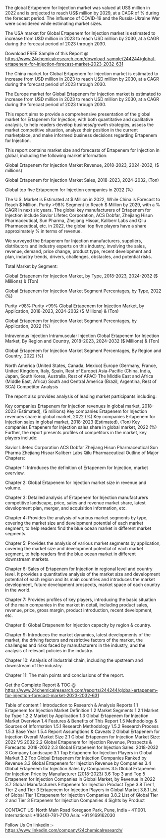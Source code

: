 The global Ertapenem for Injection market was valued at US$ million in 2022 and is projected to reach US$ million by 2029, at a CAGR of % during the forecast period. The influence of COVID-19 and the Russia-Ukraine War were considered while estimating market sizes.

The USA market for Global Ertapenem for Injection market is estimated to increase from USD million in 2023 to reach USD million by 2030, at a CAGR during the forecast period of 2023 through 2030.

Download FREE Sample of this Report @ https://www.24chemicalresearch.com/download-sample/244244/global-ertapenem-for-injection-forecast-market-2023-2032-631

The China market for Global Ertapenem for Injection market is estimated to increase from USD million in 2023 to reach USD million by 2030, at a CAGR during the forecast period of 2023 through 2030.

The Europe market for Global Ertapenem for Injection market is estimated to increase from USD million in 2023 to reach USD million by 2030, at a CAGR during the forecast period of 2023 through 2030.

This report aims to provide a comprehensive presentation of the global market for Ertapenem for Injection, with both quantitative and qualitative analysis, to help readers develop business/growth strategies, assess the market competitive situation, analyze their position in the current marketplace, and make informed business decisions regarding Ertapenem for Injection.

This report contains market size and forecasts of Ertapenem for Injection in global, including the following market information:

Global Ertapenem for Injection Market Revenue, 2018-2023, 2024-2032, ($ millions)

Global Ertapenem for Injection Market Sales, 2018-2023, 2024-2032, (Ton)

Global top five Ertapenem for Injection companies in 2022 (%)

The U.S. Market is Estimated at $ Million in 2022, While China is Forecast to Reach $ Million.
Purity >98% Segment to Reach $ Million by 2029, with a % CAGR in next six years.
The global key manufacturers of Ertapenem for Injection include Savior Lifetec Corporation, ACS Dobfar, Zhejiang Hisun Pharmaceutical, Sun Pharma, Zhejiang Hisoar, Kaliberr Labs and Qilu Pharmaceutical, etc. in 2022, the global top five players have a share approximately % in terms of revenue.

We surveyed the Ertapenem for Injection manufacturers, suppliers, distributors and industry experts on this industry, involving the sales, revenue, demand, price change, product type, recent development and plan, industry trends, drivers, challenges, obstacles, and potential risks.

Total Market by Segment:

Global Ertapenem for Injection Market, by Type, 2018-2023, 2024-2032 ($ Millions) & (Ton)

Global Ertapenem for Injection Market Segment Percentages, by Type, 2022 (%)

Purity >98%
Purity >99%
Global Ertapenem for Injection Market, by Application, 2018-2023, 2024-2032 ($ Millions) & (Ton)

Global Ertapenem for Injection Market Segment Percentages, by Application, 2022 (%)

Intravenous Injection
Intramuscular Injection
Global Ertapenem for Injection Market, By Region and Country, 2018-2023, 2024-2032 ($ Millions) & (Ton)

Global Ertapenem for Injection Market Segment Percentages, By Region and Country, 2022 (%)

North America (United States, Canada, Mexico)
Europe (Germany, France, United Kingdom, Italy, Spain, Rest of Europe)
Asia-Pacific (China, India, Japan, South Korea, Australia, Rest of APAC)
The Middle East and Africa (Middle East, Africa)
South and Central America (Brazil, Argentina, Rest of SCA)
Competitor Analysis

The report also provides analysis of leading market participants including:

Key companies Ertapenem for Injection revenues in global market, 2018-2023 (Estimated), ($ millions)
Key companies Ertapenem for Injection revenues share in global market, 2022 (%)
Key companies Ertapenem for Injection sales in global market, 2018-2023 (Estimated), (Ton)
Key companies Ertapenem for Injection sales share in global market, 2022 (%)
Further, the report presents profiles of competitors in the market, key players include:

Savior Lifetec Corporation
ACS Dobfar
Zhejiang Hisun Pharmaceutical
Sun Pharma
Zhejiang Hisoar
Kaliberr Labs
Qilu Pharmaceutical
Outline of Major Chapters:

Chapter 1: Introduces the definition of Ertapenem for Injection, market overview.

Chapter 2: Global Ertapenem for Injection market size in revenue and volume.

Chapter 3: Detailed analysis of Ertapenem for Injection manufacturers competitive landscape, price, sales and revenue market share, latest development plan, merger, and acquisition information, etc.

Chapter 4: Provides the analysis of various market segments by type, covering the market size and development potential of each market segment, to help readers find the blue ocean market in different market segments.

Chapter 5: Provides the analysis of various market segments by application, covering the market size and development potential of each market segment, to help readers find the blue ocean market in different downstream markets.

Chapter 6: Sales of Ertapenem for Injection in regional level and country level. It provides a quantitative analysis of the market size and development potential of each region and its main countries and introduces the market development, future development prospects, market space of each country in the world.

Chapter 7: Provides profiles of key players, introducing the basic situation of the main companies in the market in detail, including product sales, revenue, price, gross margin, product introduction, recent development, etc.

Chapter 8: Global Ertapenem for Injection capacity by region & country.

Chapter 9: Introduces the market dynamics, latest developments of the market, the driving factors and restrictive factors of the market, the challenges and risks faced by manufacturers in the industry, and the analysis of relevant policies in the industry.

Chapter 10: Analysis of industrial chain, including the upstream and downstream of the industry.

Chapter 11: The main points and conclusions of the report.

Get the Complete Report & TOC @ https://www.24chemicalresearch.com/reports/244244/global-ertapenem-for-injection-forecast-market-2023-2032-631

Table of content
1 Introduction to Research & Analysis Reports
1.1 Ertapenem for Injection Market Definition
1.2 Market Segments
1.2.1 Market by Type
1.2.2 Market by Application
1.3 Global Ertapenem for Injection Market Overview
1.4 Features & Benefits of This Report
1.5 Methodology & Sources of Information
1.5.1 Research Methodology
1.5.2 Research Process
1.5.3 Base Year
1.5.4 Report Assumptions & Caveats
2 Global Ertapenem for Injection Overall Market Size
2.1 Global Ertapenem for Injection Market Size: 2022 VS 2032
2.2 Global Ertapenem for Injection Revenue, Prospects & Forecasts: 2018-2032
2.3 Global Ertapenem for Injection Sales: 2018-2032
3 Company Landscape
3.1 Top Ertapenem for Injection Players in Global Market
3.2 Top Global Ertapenem for Injection Companies Ranked by Revenue
3.3 Global Ertapenem for Injection Revenue by Companies
3.4 Global Ertapenem for Injection Sales by Companies
3.5 Global Ertapenem for Injection Price by Manufacturer (2018-2023)
3.6 Top 3 and Top 5 Ertapenem for Injection Companies in Global Market, by Revenue in 2022
3.7 Global Manufacturers Ertapenem for Injection Product Type
3.8 Tier 1, Tier 2 and Tier 3 Ertapenem for Injection Players in Global Market
3.8.1 List of Global Tier 1 Ertapenem for Injection Companies
3.8.2 List of Global Tier 2 and Tier 3 Ertapenem for Injection Companies
4 Sights by Product

CONTACT US:
North Main Road Koregaon Park, Pune, India - 411001.
International: +1(646)-781-7170
Asia: +91 9169162030

Follow Us On linkedin :- https://www.linkedin.com/company/24chemicalresearch/
